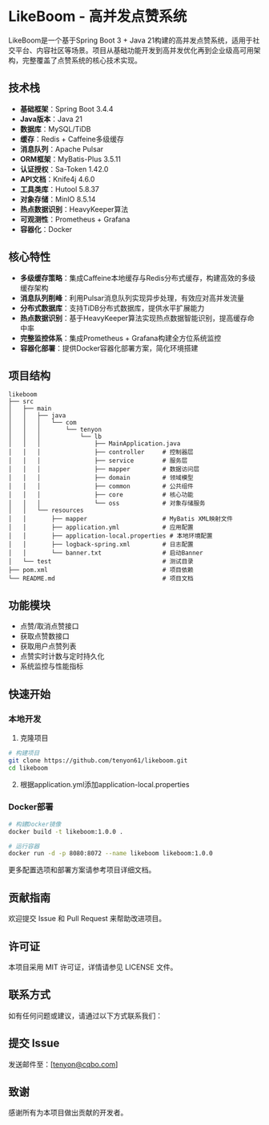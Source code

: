 # LikeBoom - 高并发点赞系统

LikeBoom是一个基于Spring Boot 3 + Java 21构建的高并发点赞系统，适用于社交平台、内容社区等场景。项目从基础功能开发到高并发优化再到企业级高可用架构，完整覆盖了点赞系统的核心技术实现。

## 技术栈

- **基础框架**：Spring Boot 3.4.4
- **Java版本**：Java 21
- **数据库**：MySQL/TiDB
- **缓存**：Redis + Caffeine多级缓存
- **消息队列**：Apache Pulsar
- **ORM框架**：MyBatis-Plus 3.5.11
- **认证授权**：Sa-Token 1.42.0
- **API文档**：Knife4j 4.6.0
- **工具类库**：Hutool 5.8.37
- **对象存储**：MinIO 8.5.14
- **热点数据识别**：HeavyKeeper算法
- **可观测性**：Prometheus + Grafana
- **容器化**：Docker

## 核心特性

- **多级缓存策略**：集成Caffeine本地缓存与Redis分布式缓存，构建高效的多级缓存架构
- **消息队列削峰**：利用Pulsar消息队列实现异步处理，有效应对高并发流量
- **分布式数据库**：支持TiDB分布式数据库，提供水平扩展能力
- **热点数据识别**：基于HeavyKeeper算法实现热点数据智能识别，提高缓存命中率
- **完整监控体系**：集成Prometheus + Grafana构建全方位系统监控
- **容器化部署**：提供Docker容器化部署方案，简化环境搭建

## 项目结构

```
likeboom
├── src
│   ├── main
│   │   ├── java
│   │   │   └── com
│   │   │       └── tenyon
│   │   │           └── lb
│   │   │               ├── MainApplication.java
│   │   │               ├── controller     # 控制器层
│   │   │               ├── service        # 服务层
│   │   │               ├── mapper         # 数据访问层
│   │   │               ├── domain         # 领域模型
│   │   │               ├── common         # 公共组件
│   │   │               ├── core           # 核心功能
│   │   │               └── oss            # 对象存储服务
│   │   └── resources
│   │       ├── mapper                     # MyBatis XML映射文件
│   │       ├── application.yml            # 应用配置
│   │       ├── application-local.properties # 本地环境配置
│   │       ├── logback-spring.xml         # 日志配置
│   │       └── banner.txt                 # 启动Banner
│   └── test                               # 测试目录
├── pom.xml                                # 项目依赖
└── README.md                              # 项目文档
```

## 功能模块

- 点赞/取消点赞接口
- 获取点赞数接口
- 获取用户点赞列表
- 点赞实时计数与定时持久化
- 系统监控与性能指标

## 快速开始

### 本地开发
1. 克隆项目
```bash
# 构建项目
git clone https://github.com/tenyon61/likeboom.git
cd likeboom
```
2. 根据application.yml添加application-local.properties

### Docker部署

```bash
# 构建Docker镜像
docker build -t likeboom:1.0.0 .

# 运行容器
docker run -d -p 8080:8072 --name likeboom likeboom:1.0.0
```

更多配置选项和部署方案请参考项目详细文档。

## 贡献指南
欢迎提交 Issue 和 Pull Request 来帮助改进项目。

## 许可证
本项目采用 MIT 许可证，详情请参见 LICENSE 文件。

## 联系方式
如有任何问题或建议，请通过以下方式联系我们：

## 提交 Issue
发送邮件至：[tenyon@cqbo.com]

## 致谢
感谢所有为本项目做出贡献的开发者。